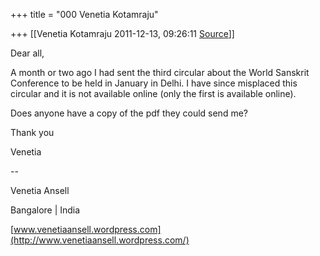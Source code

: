 +++
title = "000 Venetia Kotamraju"

+++
[[Venetia Kotamraju	2011-12-13, 09:26:11 [Source](https://groups.google.com/g/samskrita/c/a-8YTMV4SrI)]]



Dear all,

A month or two ago I had sent the third circular about the World Sanskrit Conference to be held in January in Delhi. I have since misplaced this circular and it is not available online (only the first is available online).

Does anyone have a copy of the pdf they could send me?

Thank you

Venetia  
  
--  

Venetia Ansell

Bangalore \| India

[www.venetiaansell.wordpress.com](http://www.venetiaansell.wordpress.com/)

  

